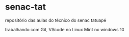 # senac-tat
repositório das aulas do técnico do senac tatuapé

trabalhando com Git, VScode no Linux Mint no windows 10

